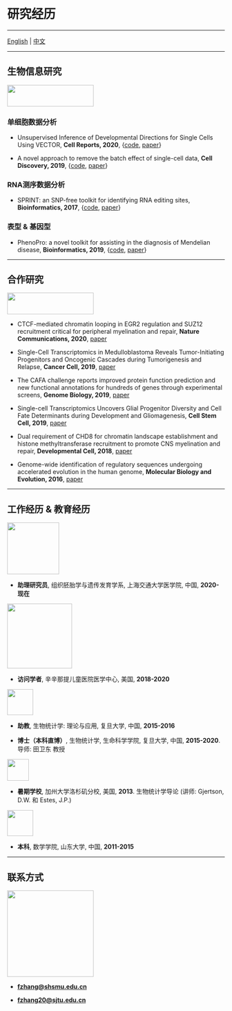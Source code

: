 # 研究经历

---------------------------------------

[English](https://jumphone.github.io) | [中文](https://jumphone.github.io/cn)

---------------------------------------

## 生物信息研究

<img src="https://jumphone.github.io/img/bioinfo_logo.png" width="200" height="50">

### 单细胞数据分析

* Unsupervised Inference of Developmental Directions for Single Cells Using VECTOR, **Cell Reports, 2020**, {[code](https://github.com/jumphone/Vector), [paper](https://doi.org/10.1016/j.celrep.2020.108069)}

* A novel approach to remove the batch effect of single-cell data, **Cell Discovery, 2019**, {[code](https://github.com/jumphone/BEER), [paper](https://doi.org/10.1038/s41421-019-0114-x)}

### RNA测序数据分析

* SPRINT: an SNP-free toolkit for identifying RNA editing sites, **Bioinformatics, 2017**, {[code](https://github.com/jumphone/SPRINT), [paper](https://doi.org/10.1093/bioinformatics/btx473)} 

### 表型 & 基因型

* PhenoPro: a novel toolkit for assisting in the diagnosis of Mendelian disease, **Bioinformatics, 2019**, {[code](https://github.com/jumphone/PhenoPro), [paper](https://doi.org/10.1093/bioinformatics/btz100)}

---------------------------------------

## 合作研究

<img src="https://jumphone.github.io/img/colla_logo.png" width="200" height="50">

* CTCF-mediated chromatin looping in EGR2 regulation and SUZ12 recruitment critical for peripheral myelination and repair, **Nature Communications, 2020**, [paper](https://doi.org/10.1038/s41467-020-17955-2)

* Single-Cell Transcriptomics in Medulloblastoma Reveals Tumor-Initiating Progenitors and Oncogenic Cascades during Tumorigenesis and Relapse, **Cancer Cell, 2019**, [paper](https://doi.org/10.1016/j.ccell.2019.07.009)

* The CAFA challenge reports improved protein function prediction and new functional annotations for hundreds of genes through experimental screens, **Genome Biology, 2019**, [paper](https://doi.org/10.1186/s13059-019-1835-8)

* Single-cell Transcriptomics Uncovers Glial Progenitor Diversity and Cell Fate Determinants during Development and Gliomagenesis, **Cell Stem Cell, 2019**, [paper](https://doi.org/10.1016/j.stem.2019.03.006)

* Dual requirement of CHD8 for chromatin landscape establishment and histone methyltransferase recruitment to promote CNS myelination and repair, **Developmental Cell, 2018**, [paper](https://doi.org/10.1016/j.devcel.2018.05.022)

* Genome-wide identification of regulatory sequences undergoing accelerated evolution in the human genome, **Molecular Biology and Evolution, 2016**, [paper](https://doi.org/10.1093/molbev/msw128)

---------------------------------------

## 工作经历 & 教育经历

<img src="https://jumphone.github.io/img/jiaotong_logo.png" width="120">

* **助理研究员**, 组织胚胎学与遗传发育学系, 上海交通大学医学院, 中国, **2020-现在**

<img src="https://jumphone.github.io/img/cchmc_logo.png" width="150">

* **访问学者**, 辛辛那提儿童医院医学中心, 美国, **2018-2020**

<img src="https://jumphone.github.io/img/fudan_logo.png" width="60">

* **助教**, 生物统计学: 理论与应用, 复旦大学, 中国, **2015-2016**

* **博士（本科直博）**, 生物统计学, 生命科学学院, 复旦大学, 中国, **2015-2020**. 导师: 田卫东 教授

<img src="https://jumphone.github.io/img/UCLA_logo.jpg" width="50">

* **暑期学校**, 加州大学洛杉矶分校, 美国, **2013**. 生物统计学导论 (讲师: Gjertson, D.W. 和 Estes, J.P.)

<img src="https://jumphone.github.io/img/shandong_logo.jpg" width="60">

* **本科**, 数学学院, 山东大学, 中国, **2011-2015** 

---------------------------------------

## 联系方式

<img src="https://jumphone.github.io/img/email_logo.png" width="200">

* **fzhang@shsmu.edu.cn**

* **fzhang20@sjtu.edu.cn**
